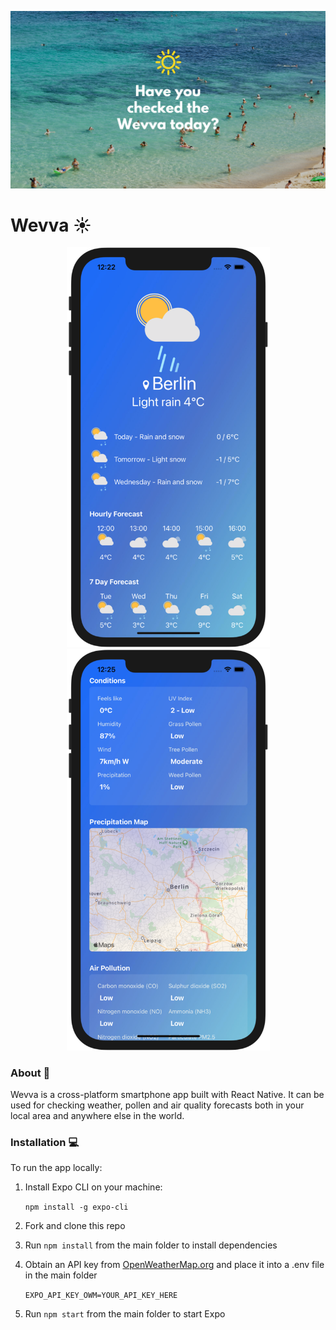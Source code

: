![W](./assets/W.png)



# **Wevva ☀️**



<p align="center"><img src="./assets/wevva-screenshot.png" alt="wevva-screenshot" width="325" /><img src="./assets/wevva-screenshot-2.png" alt="wevva-screenshot" width="325" /></p>



### About 📱

Wevva is a cross-platform smartphone app built with React Native. It can be used for checking weather, pollen and air quality forecasts both in your local area and anywhere else in the world. 



### Installation 💻

To run the app locally:

1. Install Expo CLI on your machine: 

   `npm install -g expo-cli`

2. Fork and clone this repo

3. Run `npm install` from the main folder to install dependencies

4. Obtain an API key from <a href="https://openweathermap.org/">OpenWeatherMap.org</a> and place it into a .env file in the main folder

   `EXPO_API_KEY_OWM=YOUR_API_KEY_HERE`

5. Run `npm start` from the main folder to start Expo







